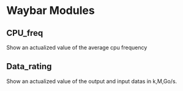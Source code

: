 # Waybar Modules

## CPU_freq

Show an actualized value of the average cpu frequency


## Data_rating

Show an actualized value of the output and input datas in k,M,Go/s.
